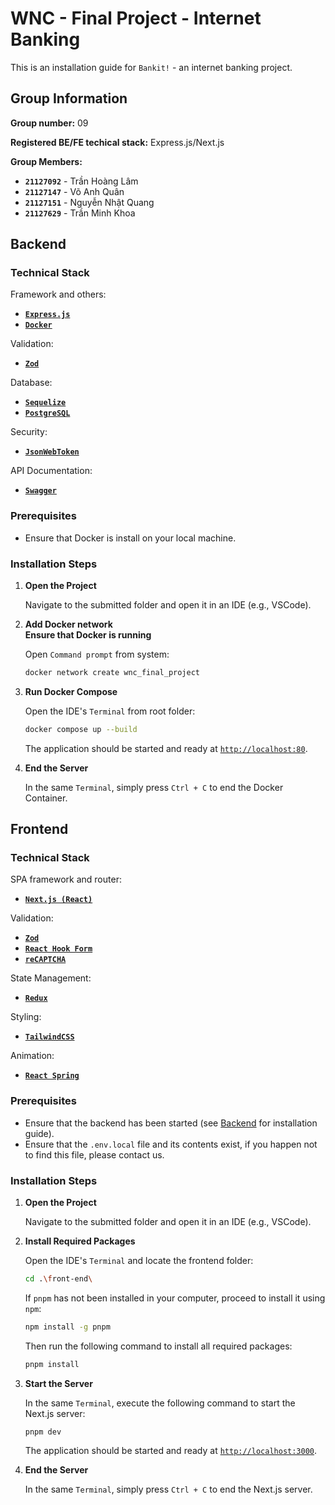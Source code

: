 # WNC - Final Project - Internet Banking

This is an installation guide for `Bankit!` - an internet banking project.

## Group Information

**Group number:** 09

**Registered BE/FE techical stack:** Express.js/Next.js

**Group Members:**

- **`21127092`** - Trần Hoàng Lâm
- **`21127147`** - Võ Anh Quân
- **`21127151`** - Nguyễn Nhật Quang
- **`21127629`** - Trần Minh Khoa

## Backend
### Technical Stack

Framework and others:
- **[`Express.js`](https://expressjs.com)**
- **[`Docker`](https://www.docker.com)**

Validation:
- **[`Zod`](https://zod.dev)**

Database:
- **[`Sequelize`](https://sequelize.org)**
- **[`PostgreSQL`](https://www.postgresql.org)**

Security:
- **[`JsonWebToken`](https://www.npmjs.com/package/jsonwebtoken)**

API Documentation:
- **[`Swagger`](https://swagger.io)**

### Prerequisites

- Ensure that Docker is install on your local machine.

### Installation Steps
1. **Open the Project**  

    Navigate to the submitted folder and open it in an IDE   (e.g., VSCode).
2. **Add Docker network**  
   **Ensure that Docker is running**

    Open  `Command prompt` from system:
    ```bash
    docker network create wnc_final_project
    ```


3. **Run Docker Compose**  

    Open the IDE's `Terminal` from root folder:
    ```bash
    docker compose up --build
    ```

    The application should be started and ready at   [`http://localhost:80`](http://localhost:80).

4. **End the Server**

    In the same `Terminal`, simply press `Ctrl + C` to end the Docker Container.

## Frontend

### Technical Stack

SPA framework and router:

- **[`Next.js (React)`](https://nextjs.org/)**

Validation:

- **[`Zod`](https://zod.dev)**
- **[`React Hook Form`](https://react-hook-form.com)**
- **[`reCAPTCHA`](https://www.google.com/recaptcha/about/)**

State Management:

- **[`Redux`](https://redux.js.org)**

Styling:

- **[`TailwindCSS`](https://tailwindcss.com)**

Animation:

- **[`React Spring`](https://www.react-spring.dev)**

### Prerequisites

- Ensure that the backend has been started (see [Backend](#backend) for installation guide).
- Ensure that the `.env.local` file and its contents exist, if you happen not to find this file, please contact us. 

### Installation Steps

1. **Open the Project**  

    Navigate to the submitted folder and open it in an IDE   (e.g., VSCode).

2. **Install Required Packages**  

    Open the IDE's `Terminal` and locate the frontend    folder:

    ```bash
    cd .\front-end\
    ```

    If `pnpm` has not been installed in your computer,   proceed to install it using `npm`:

    ```bash
    npm install -g pnpm
    ```

    Then run the following command to install all required   packages:

    ```bash
    pnpm install
    ```

3. **Start the Server**  

    In the same `Terminal`, execute the following command to start the Next.js server:

    ```
    pnpm dev
    ```

    The application should be started and ready at   [`http://localhost:3000`](http://localhost:3000).

4. **End the Server**

    In the same `Terminal`, simply press `Ctrl + C` to end the Next.js server.
